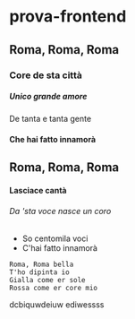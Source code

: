 # prova-frontend
## Roma, Roma, Roma
### Core de sta città
##### Unico grande amore
De tanta e tanta gente
#### Che hai fatto innamorà
## Roma, Roma, Roma
#### Lasciace cantà
###### Da 'sta voce nasce un coro
- So centomila voci
- C'hai fatto innamorà
```
Roma, Roma bella
T'ho dipinta io
Gialla come er sole
Rossa come er core mio
```

dcbiquwdeiuw    ediwessss
